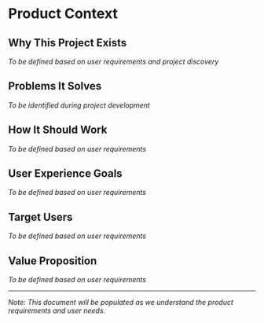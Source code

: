 # Product Context

## Why This Project Exists
*To be defined based on user requirements and project discovery*

## Problems It Solves
*To be identified during project development*

## How It Should Work
*To be defined based on user requirements*

## User Experience Goals
*To be defined based on user requirements*

## Target Users
*To be defined based on user requirements*

## Value Proposition
*To be defined based on user requirements*

---
*Note: This document will be populated as we understand the product requirements and user needs.* 
